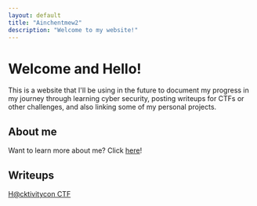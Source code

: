```yaml
---
layout: default
title: "Ainchentmew2"
description: "Welcome to my website!"
---
```


# Welcome and Hello!

This is a website that I'll be using in the future to document my progress in my journey through learning cyber security, posting writeups for CTFs or other challenges, and also linking some of my personal projects.

## About me

Want to learn more about me? Click [here](./about-me.html)!

## Writeups

[H@cktivitycon CTF](./writeup.html)
